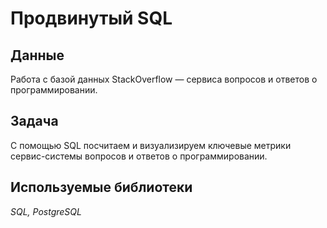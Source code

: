 # Продвинутый SQL


## Данные

Работа с базой данных StackOverflow — сервиса вопросов и ответов о программировании.

## Задача

С помощью SQL посчитаем и визуализируем ключевые метрики сервис-системы вопросов и ответов о программировании.

## Используемые библиотеки
*SQL, PostgreSQL*


